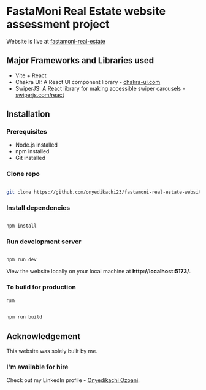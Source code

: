 <!-- @format -->

# FastaMoni Real Estate website assessment project

Website is live at [fastamoni-real-estate](https://fastamoni-react-estate-onyedikachi23.netlify.app/)

## Major Frameworks and Libraries used

-   Vite + React
-   Chakra UI: A React UI component library - [chakra-ui.com](https://chakra-ui.com/)
-   SwiperJS: A React library for making accessible swiper carousels - [swiperjs.com/react](https://swiperjs.com/react)

## Installation

### Prerequisites

-   Node.js installed
-   npm installed
-   Git installed

### Clone repo

```bash

git clone https://github.com/onyedikachi23/fastamoni-real-estate-website.git

```

### Install dependencies

```bash

npm install

```

### Run development server

```bash

npm run dev

```

View the website locally on your local machine at **http://localhost:5173/**.

### To build for production

run

```bash

npm run build

```

## Acknowledgement

This website was solely built by me.

### I'm available for hire

Check out my LinkedIn profile - [Onyedikachi Ozoani](https://www.linkedin.com/in/onyedikachi23/).

